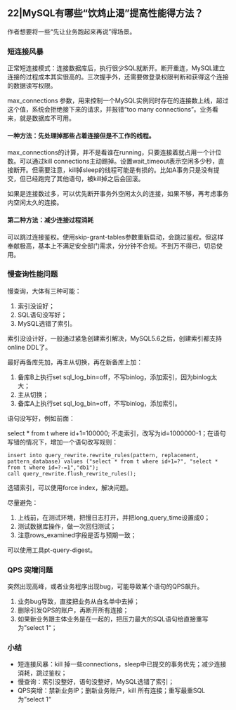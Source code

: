 ## 22|MySQL有哪些“饮鸩止渴”提高性能得方法？

作者想要将一些“先让业务跑起来再说”得场景。



### 短连接风暴

正常短连接模式：连接数据库后，执行很少SQL就断开。断开重连，MySQL建立连接的过程成本其实很高的。三次握手外，还需要做登录权限判断和获得这个连接的数据读写权限。

max_connections 参数，用来控制一个MySQL实例同时存在的连接数上线，超过这个值，系统会拒绝接下来的请求，并报错“too many connections”。业务看来，就是数据库不可用。

#### 一种方法：先处理掉那些占着连接但是不工作的线程。

max_connections的计算，并不是看谁在running，只要连接着就占用一个计位数。可以通过kill connections主动踢掉。设置wait_timeout表示空闲多少秒，直接断开。但需要注意，kill掉sleep的线程可能是有损的。比如A事务只是没有提交，但已经跑完了其他语句，被kill掉之后会回滚。

如果是连接数过多，可以优先断开事务外空闲太久的连接，如果不够，再考虑事务内空闲太久的连接。

#### 第二种方法：减少连接过程消耗

可以跳过连接鉴权。使用skip-grant-tables参数重新启动，会跳过鉴权。但这样奉献极高，基本上不满足安全部门需求，分分钟不合规。不到万不得已，切忌使用。



### 慢查询性能问题

慢查询，大体有三种可能：

1. 索引没设好；
2. SQL语句没写好；
3. MySQL选错了索引。

索引没设计好，一般通过紧急创建索引解决，MySQL5.6之后，创建索引都支持online DDL了。

最好再备库先加，再主从切换，再在新备库上加：

1. 备库B上执行set sql_log_bin=off，不写binlog，添加索引，因为binlog太大；
2. 主从切换；
3. 备库A上执行set sql_log_bin=off，不写binlog，添加索引。

语句没写好，例如前面：

select * from t where id+1=100000; 不走索引，改写为id=1000000-1；在语句写错的情况下，增加一个语句改写规则：

```mysql
insert into query_rewrite.rewrite_rules(pattern, replacement, pattern_database) values ("select * from t where id+1=?", "select * from t where id=?-=1","db1");
call query_rewrite.flush_rewrite_rules();
```

选错索引，可以使用force index，解决问题。

尽量避免：

1. 上线前，在测试环境，把慢日志打开，并把long_query_time设置成0；
2. 测试数据库操作，做一次回归测试；
3. 注意rows_examined字段是否与预期一致；

可以使用工具pt-query-digest。



### QPS 突增问题

突然出现高峰，或者业务程序出现bug，可能导致某个语句的QPS飙升。

1. 业务bug导致，直接把业务从白名单中去掉；
2. 删除引发QPS的账户，再断开所有连接；
3. 如果新业务跟主体业务是在一起的，把压力最大的SQL语句给直接重写为”select 1“；



### 小结

- 短连接风暴：kill 掉一些connections，sleep中已提交的事务优先；减少连接消耗，跳过鉴权；
- 慢查询：索引没整好，语句没整好，MySQL选错了索引；
- QPS突增：禁新业务IP；删新业务账户，kill 所有连接；重写最重SQL为”select 1“